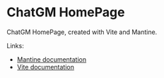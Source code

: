 # ChatGM HomePage

ChatGM HomePage, created with Vite and Mantine.

Links:

- [Mantine documentation](https://mantine.dev/)
- [Vite documentation](https://vitejs.dev/)
